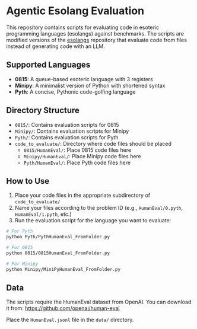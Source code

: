 # Agentic Esolang Evaluation

This repository contains scripts for evaluating code in esoteric programming languages (esolangs) against benchmarks. The scripts are modified versions of the [esolangs](https://github.com/saraswathyamjith/esolangs) repository that evaluate code from files instead of generating code with an LLM.

## Supported Languages

- **0815**: A queue-based esoteric language with 3 registers
- **Minipy**: A minimalist version of Python with shortened syntax
- **Pyth**: A concise, Pythonic code-golfing language

## Directory Structure

- `0815/`: Contains evaluation scripts for 0815
- `Minipy/`: Contains evaluation scripts for Minipy
- `Pyth/`: Contains evaluation scripts for Pyth
- `code_to_evaluate/`: Directory where code files should be placed
  - `0815/HumanEval/`: Place 0815 code files here
  - `Minipy/HumanEval/`: Place Minipy code files here
  - `Pyth/HumanEval/`: Place Pyth code files here

## How to Use

1. Place your code files in the appropriate subdirectory of `code_to_evaluate/`
2. Name your files according to the problem ID (e.g., `HumanEval/0.pyth`, `HumanEval/1.pyth`, etc.)
3. Run the evaluation script for the language you want to evaluate:

```bash
# For Pyth
python Pyth/PythHumanEval_FromFolder.py

# For 0815
python 0815/0815HumanEval_FromFolder.py

# For Minipy
python Minipy/MiniPyHumanEval_FromFolder.py
```

## Data

The scripts require the HumanEval dataset from OpenAI. You can download it from:
https://github.com/openai/human-eval

Place the `HumanEval.jsonl` file in the `data/` directory.

